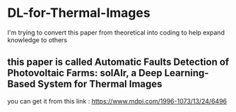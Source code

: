 # DL-for-Thermal-Images
I'm trying to convert this paper from theoretical into coding to help expand knowledge to others
## this paper is called Automatic Faults Detection of Photovoltaic Farms: solAIr, a Deep Learning-Based System for Thermal Images 
you can get it from this link :
https://www.mdpi.com/1996-1073/13/24/6496



